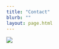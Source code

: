 ```yaml
---
title: "Contact"
blurb: ""
layout: page.html
---
```


<img src="/img/mscwebdev.JPG" class="profile"><br />
<a href="http://www.twitter.com/mariobox"><i class="fa fa-twitter fa-lg" aria-hidden="true" style="color:#999;"></i></a> &nbsp;&nbsp;<a href="http://www.linkedin.com/in/mariobox/"><i class="fa fa-linkedin-square fa-lg" aria-hidden="true" style="color:#999;"></i></a> &nbsp;&nbsp;<a href="http://github.com/mariobox"><i class="fa fa-github fa-lg" aria-hidden="true" style="color:#999;"></i></a> &nbsp;&nbsp;<a href="mailto:mario@mariosanchez.org"><i class="fa fa-envelope fa-lg" aria-hidden="true" style="color:#999;"></i></a> &nbsp;&nbsp;<a href="tel:305-699-6541"><i class="fa fa-phone-square fa-lg" aria-hidden="true" style="color:#999;"></i></a>


